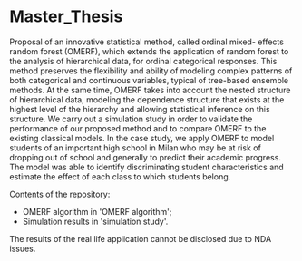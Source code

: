 # Master_Thesis
Proposal of an innovative statistical method, called ordinal mixed- effects random forest (OMERF), which extends the application of random forest to the analysis of hierarchical data, for ordinal categorical responses.
This method preserves the flexibility and ability of modeling complex patterns of both categorical and continuous variables, typical of tree-based ensemble methods.
At the same time, OMERF takes into account the nested structure of hierarchical data, modeling the dependence structure that exists at the highest level of the hierarchy and allowing statistical inference on this structure.
We carry out a simulation study in order to validate the performance of our proposed method and to compare OMERF to the existing classical models.
In the case study, we apply OMERF to model students of an important high school in Milan who may be at risk of dropping out of school and generally to predict their academic progress. The model was able to identify discriminating student characteristics and estimate the effect of each class to which students belong.

Contents of the repository:
- OMERF algorithm in 'OMERF algorithm';
- Simulation results in 'simulation study'.

The results of the real life application cannot be disclosed due to NDA issues.
